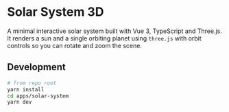 # Solar System 3D

A minimal interactive solar system built with Vue 3, TypeScript and Three.js. It renders a sun and a single orbiting planet using `three.js` with orbit controls so you can rotate and zoom the scene.

## Development

```bash
# from repo root
yarn install
cd apps/solar-system
yarn dev
```
